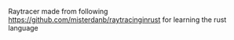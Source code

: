 
Raytracer made from following https://github.com/misterdanb/raytracinginrust for learning the rust language

